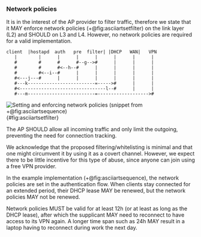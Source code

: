 ### Network policies

It is in the interest of the AP provider to filter traffic,
therefore we state that it MAY
enforce network policies (+@fig:asciiartsetfilter)
on the link layer (L2) and SHOULD on L3 and L4.
However, no network policies are required for a valid implementation.

```
client  |hostapd  auth   pre  filter| |DHCP   WAN|   VPN
   |        |      |      |      |      |      |      |
   #        #      #      #--g-->#      |      |      |
   #        #      #<--h--#      |      |      |      |
   #        #<--i--#      |      |      |      |      |
   #<---j---#      |      |      |      |      |      |
   #---k-------------------------=----->#      |      |
   #<--------------------------------l--#      |      |
   #---m-------------------------=------------------->#
```
![Setting and enforcing network policies (snippet from +@fig:asciiartsequence)](/pixel.png){#fig:asciiartsetfilter}

The AP SHOULD allow all incoming traffic and only limit the outgoing,
preventing the need for connection tracking.

<!--
triangular routing not possible behind NAT
-->

We acknowledge that the proposed filtering/whitelisting
is minimal and that one might circumvent it by using it as a covert channel.
However,
we expect there to be little incentive for this type of abuse,
since anyone can join using a free VPN provider.

<!--
DNS covert channel;
it could be that the bandwidth of DNS queries in unlimited but normal traffic is.

potential issue for router:
attack on private network on router
Stow, A. Can you trust a wireless router?
http://www.cs.indiana.edu/~atsow/mal-router/.
Accessed Jul 15, 2007.

phony DNS server IP Address, forming the basis for a sophisticated "pharming"
attack [19].
Stamm, S., Ramzan, Z., and Jakobsson, M.
Drive-by pharming. Tech. Rep. 641, Dept. of
Computer Science, Indiana University, Dec 2006.
-->

In the example implementation (+@fig:asciiartsequence),
the network policies are set in the authentication flow.
When clients stay connected for an extended period,
their DHCP lease MAY be renewed,
but the network policies MAY not be renewed.

Network policies MUST be valid for at least
12h (or at least as long as the DHCP lease),
after which the supplicant MAY
need to reconnect
to have access to its VPN again.
A longer time span such as 24h MAY
result in a laptop having to reconnect during work the next day.

